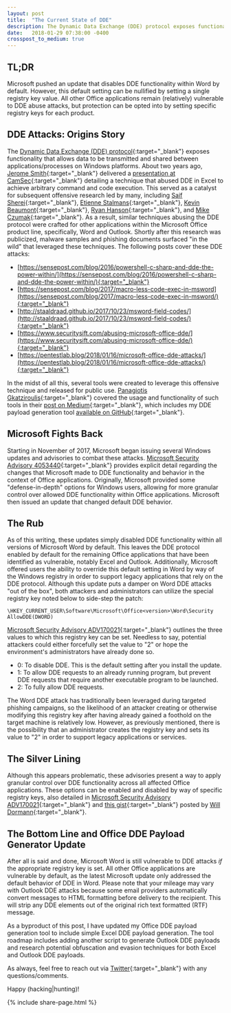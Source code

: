 ```yaml
---
layout: post
title:  "The Current State of DDE"
description: The Dynamic Data Exchange (DDE) protocol exposes functionality that allows data to be transmitted between applications/processes on Windows platforms. About two years ago, researchers discovered that this protocol could be abused in order to achieve arbitrary command and code execution, more specifically within Microsoft Office applications (e.g., Excel). Within the past few months, Microsoft issued several updates to combat these attacks. This post will address the current state of the DDE attack vector within Microsoft Office applications, taking the recent patches and security advisories from Microsoft into account.
date:   2018-01-29 07:38:00 -0400
crosspost_to_medium: true
---
```


<title>
   {%if page.title %}
       {{ page.title }}
   {% else %}
       {{ site.title }}
   {% endif %}
</title>

TL;DR
------

Microsoft pushed an update that disables DDE functionality within Word by default. However, this default setting can be nullified by setting a single registry key value. All other Office applications remain (relatively) vulnerable to DDE abuse attacks, but protection can be opted into by setting specific registry keys for each product.

DDE Attacks: Origins Story
------

The [Dynamic Data Exchange (DDE) protocol](https://msdn.microsoft.com/en-us/library/windows/desktop/ms648774(v=vs.85).aspx){:target="_blank"} exposes functionality that allows data to be transmitted and shared between applications/processes on Windows platforms. About two years ago, [Jerome Smith](https://twitter.com/exploresecurity){:target="_blank"} delivered a [presentation at CamSec](https://www.slideshare.net/exploresecurity/camsec-sept-2016-tricks-to-improve-web-app-excel-export-attacks){:target="_blank"} detailing a technique that abused DDE in Excel to achieve arbitrary command and code execution. This served as a catalyst for subsequent offensive research led by many, including [Saif Sherei](https://twitter.com/Saif_Sherei){:target="_blank"}, [Etienne Stalmans](https://twitter.com/_staaldraad){:target="_blank"}, [Kevin Beaumont](https://twitter.com/gossithedog){:target="_blank"}, [Ryan Hanson](https://twitter.com/ryhanson){:target="_blank"}, and [Mike Czumak](https://twitter.com/securitysift){:target="_blank"}. As a result, similar techniques abusing the DDE protocol were crafted for other applications within the Microsoft Office product line, specifically, Word and Outlook. Shortly after this research was publicized, malware samples and phishing documents surfaced "in the wild" that leveraged these techniques. The following posts cover these DDE attacks:

- [https://sensepost.com/blog/2016/powershell-c-sharp-and-dde-the-power-within/](https://sensepost.com/blog/2016/powershell-c-sharp-and-dde-the-power-within/){:target="_blank"}
- [https://sensepost.com/blog/2017/macro-less-code-exec-in-msword](https://sensepost.com/blog/2017/macro-less-code-exec-in-msword/){:target="_blank"}
- [http://staaldraad.github.io/2017/10/23/msword-field-codes/](http://staaldraad.github.io/2017/10/23/msword-field-codes/){:target="_blank"}
- [https://www.securitysift.com/abusing-microsoft-office-dde/](https://www.securitysift.com/abusing-microsoft-office-dde/){:target="_blank"}
- [https://pentestlab.blog/2018/01/16/microsoft-office-dde-attacks/](https://pentestlab.blog/2018/01/16/microsoft-office-dde-attacks/){:target="_blank"}

In the midst of all this, several tools were created to leverage this offensive technique and released for public use. [Panagiotis Gkatziroulis](https://twitter.com/netbiosX){:target="_blank"} covered the usage and functionality of such tools in their [post on Medium](https://medium.com/red-team/dde-payloads-16629f4a2fcd){:target="_blank"}, which includes my DDE payload generation tool [available on GitHub](https://github.com/0xdeadbeefJERKY/Office-DDE-Payloads){:target="_blank"}.



Microsoft Fights Back
------

Starting in November of 2017, Microsoft began issuing several Windows updates and advisories to combat these attacks. [Microsoft Security Advisory 4053440](https://technet.microsoft.com/en-us/library/security/4053440.aspx){:target="_blank"} provides explicit detail regarding the changes that Microsoft made to DDE functionality and behavior in the context of Office applications. Originally, Microsoft provided some "defense-in-depth" options for Windows users, allowing for more granular control over allowed DDE functionality within Office applications. Microsoft then issued an update that changed default DDE behavior.



The Rub
------

As of this writing, these updates simply disabled DDE functionality within all versions of Microsoft Word by default. This leaves the DDE protocol enabled by default for the remaining Office applications that have been identified as vulnerable, notably Excel and Outlook. Additionally, Microsoft offered users the ability to override this default setting in Word by way of the Windows registry in order to support legacy applications that rely on the DDE protocol. Although this update puts a damper on Word DDE attacks "out of the box", both attackers and administrators can utilize the special registry key noted below to side-step the patch:

```
\HKEY_CURRENT_USER\Software\Microsoft\Office<version>\Word\Security AllowDDE(DWORD)
```

[Microsoft Security Advisory ADV170021](https://portal.msrc.microsoft.com/en-us/security-guidance/advisory/ADV170021){:target="_blank"} outlines the three values to which this registry key can be set. Needless to say, potential attackers could either forcefully set the value to "2" or hope the environment's administrators have already done so.

- 0: To disable DDE. This is the default setting after you install the update.
- 1: To allow DDE requests to an already running program, but prevent DDE requests that require another executable program to be launched.
- 2: To fully allow DDE requests.

The Word DDE attack has traditionally been leveraged during targeted phishing campaigns, so the likelihood of an attacker creating or otherwise modifying this registry key after having already gained a foothold on the target machine is relatively low. However, as previously mentioned, there is the possibility that an administrator creates the registry key and sets its value to "2" in order to support legacy applications or services.



The Silver Lining
------

Although this appears problematic, these advisories present a way to apply granular control over DDE functionality across all affected Office applications. These options can be enabled and disabled by way of specific registry keys, also detailed in [Microsoft Security Advisory ADV170021](https://portal.msrc.microsoft.com/en-us/security-guidance/advisory/ADV170021#ID0EMGAC){:target="_blank"} and [this gist](https://gist.github.com/wdormann/732bb88d9b5dd5a66c9f1e1498f31a1b){:target="_blank"} posted by [Will Dormann](https://twitter.com/wdormann){:target="_blank"}.



The Bottom Line and Office DDE Payload Generator Update
------

After all is said and done, Microsoft Word is still vulnerable to DDE attacks *if* the appropriate registry key is set. All other Office applications are vulnerable by default, as the latest Microsoft update only addressed the default behavior of DDE in Word. Please note that your mileage may vary with Outlook DDE attacks because some email providers automatically convert messages to HTML formatting before delivery to the recipient. This will strip any DDE elements out of the original rich text formatted (RTF) message.

As a byproduct of this post, I have updated my Office DDE payload generation tool to include simple Excel DDE payload generation. The tool roadmap includes adding another script to generate Outlook DDE payloads and research potential obfuscation and evasion techniques for both Excel and Outlook DDE payloads.

As always, feel free to reach out via [Twitter](https://twitter.com/0xdeadbeefJERKY){:target="_blank"} with any questions/comments.

Happy (hacking\|hunting)!

{% include share-page.html %}